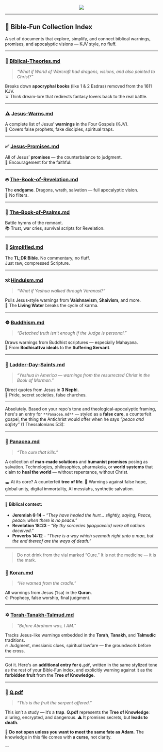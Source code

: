 <p align="center">
  <img src="https://github.com/user-attachments/assets/ed07f7a8-df07-4c00-a7cb-ff6b5a8cef62" />
</p>

---

## 📘 Bible‑Fun Collection Index

A set of documents that explore, simplify, and connect biblical warnings, promises, and apocalyptic visions — KJV style, no fluff.

---

### 🐉 [**Biblical‑Theories.md**](https://github.com/BubbleSquish/Bible-Fun/blob/main/Biblical-Theories.md)

> *“What if World of Warcraft had dragons, visions, and also pointed to Christ?”*

Breaks down **apocryphal books** (like 1 & 2 Esdras) removed from the 1611 KJV.  
⚔️ Think dream‑lore that redirects fantasy lovers back to the real battle.

---

### ⚠️ [**Jesus‑Warns.md**](https://github.com/BubbleSquish/Bible-Fun/blob/main/Jesus-Warns.md)

A complete list of Jesus’ **warnings** in the Four Gospels (KJV).  
🧠 Covers false prophets, fake disciples, spiritual traps.

---

### ✅ [**Jesus‑Promises.md**](https://github.com/BubbleSquish/Bible-Fun/blob/main/Jesus-Promises.md)

All of Jesus’ **promises** — the counterbalance to judgment.  
📕 Encouragement for the faithful.

---

### 🔥 [**The‑Book‑of‑Revelation.md**](https://github.com/BubbleSquish/Bible-Fun/blob/main/The-Book-of-Revelation.md)

The **endgame**. Dragons, wrath, salvation — full apocalyptic vision.  
📖 No filters.

---

### 🎯 [**The‑Book‑of‑Psalms.md**](https://github.com/BubbleSquish/Bible-Fun/blob/main/The-Book-of-Psalms.md)

Battle hymns of the remnant.  
📚 Trust, war cries, survival scripts for Revelation.

---

### 🔎 [**Simplified.md**](https://github.com/BubbleSquish/Bible-Fun/blob/main/Simplified.md)

The **TL;DR Bible**. No commentary, no fluff.  
Just raw, compressed Scripture.

---

### 🕉️ [**Hinduism.md**](https://github.com/BubbleSquish/Bible-Fun/blob/main/Hinduism.md)

> *“What if Yeshua walked through Varanasi?”*

Pulls Jesus‑style warnings from **Vaishnavism**, **Shaivism**, and more.  
🌊 The **Living Water** breaks the cycle of karma.

---

### ☸️ [**Buddhism.md**](https://github.com/BubbleSquish/Bible-Fun/blob/main/Buddhism.md)

> *“Detached truth isn’t enough if the Judge is personal.”*

Draws warnings from Buddhist scriptures — especially Mahayana.  
🧘 From **Bodhisattva ideals** to the **Suffering Servant**.

---

### 📜 [**Ladder‑Day‑Saints.md**](https://github.com/BubbleSquish/Bible-Fun/blob/main/Ladder-Day-Saints.md)

> *“Yeshua in America — warnings from the resurrected Christ in the Book of Mormon.”*

Direct quotes from Jesus in **3 Nephi**.  
🛑 Pride, secret societies, false churches.

---


Absolutely. Based on your repo's tone and theological-apocalyptic framing, here's an entry for `**Panacea.md**` — styled as a **false cure**, a counterfeit gospel, the thing the Antichrist would offer when he says *“peace and safety”* (1 Thessalonians 5:3):

---

### 🧪 [**Panacea.md**](https://github.com/BubbleSquish/Bible-Fun/blob/main/Panacea.md)

> *“The cure that kills.”*

A collection of **man-made solutions** and **humanist promises** posing as salvation.
Technologies, philosophies, pharmakeia, or **world systems** that claim to **heal the world** — without repentance, without Christ.

🕳️ At its core? A counterfeit **tree of life**.
📜 Warnings against false hope, global unity, digital immortality, AI messiahs, synthetic salvation.

---

#### 📖 Biblical context:

* **Jeremiah 6:14** – *“They have healed the hurt… slightly, saying, Peace, peace; when there is no peace.”*
* **Revelation 18:23** – *“By thy sorceries (φαρμακεία) were all nations deceived.”*
* **Proverbs 14:12** – *“There is a way which seemeth right unto a man, but the end thereof are the ways of death.”*

---

> Do not drink from the vial marked “Cure.”
> It is not the medicine — it is the mark.

### 📖 [**Koran.md**](https://github.com/BubbleSquish/Bible-Fun/blob/main/Koran.md)

> *“He warned from the cradle.”*

All warnings from Jesus (‘Isa) in the **Quran**.  
☪️ Prophecy, false worship, final judgment.

---

### ✡️ [**Torah‑Tanakh‑Talmud.md**](https://github.com/BubbleSquish/Bible-Fun/blob/main/Torah-Tanakh-Talmud.md)

> *“Before Abraham was, I AM.”*

Tracks Jesus-like warnings embedded in the **Torah**, **Tanakh**, and **Talmudic** traditions.  
🔥 Judgment, messianic clues, spiritual lawfare — the groundwork before the cross.

---

Got it. Here's an **additional entry for `Q.pdf`**, written in the same stylized tone as the rest of your Bible‑Fun index, and explicitly warning against it as the **forbidden fruit** from the **Tree of Knowledge**.

---

### 🐍 [**Q.pdf**](https://github.com/BubbleSquish/Bible-Fun/blob/main/Q.pdf)

> *“This is the fruit the serpent offered.”*

This isn’t a study — it’s a **trap**.
**Q.pdf** represents the **Tree of Knowledge**: alluring, encrypted, and dangerous.
⚠️ It promises secrets, but **leads to death**.

🚫 **Do not open unless you want to meet the same fate as Adam.**
The knowledge in this file comes with **a curse**, not clarity.

--
